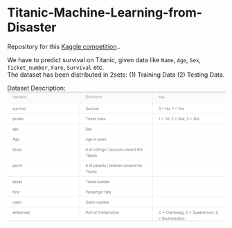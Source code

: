 # Titanic-Machine-Learning-from-Disaster
Repository for this [Kaggle competition](https://www.kaggle.com/c/titanic/overview)..

We have to predict survival on Titanic, given data like `Name`, `Age`, `Sex`, `Ticket_number`, `Fare`, `Survival` etc. <br>
The dataset has been distributed in 2sets: (1) Training Data (2) Testing Data.<br>

Dataset Description:
<img src="images/data_set.png" style="width:700px;height:300px;">

